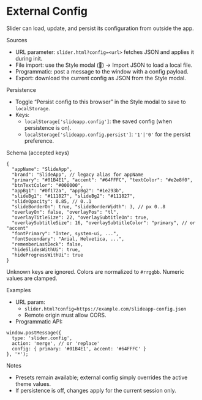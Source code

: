 # External Config

Slider can load, update, and persist its configuration from outside the app.

Sources
- URL parameter: `slider.html?config=<url>` fetches JSON and applies it during init.
- File import: use the Style modal (🎨) → Import JSON to load a local file.
- Programmatic: post a message to the window with a config payload.
- Export: download the current config as JSON from the Style modal.

Persistence
- Toggle “Persist config to this browser” in the Style modal to save to `localStorage`.
- Keys:
  - `localStorage['slideapp.config']`: the saved config (when persistence is on).
  - `localStorage['slideapp.config.persist']`: `'1'|'0'` for the persist preference.

Schema (accepted keys)
```
{
  "appName": "SlideApp",
  "brand": "SlideApp", // legacy alias for appName
  "primary": "#01B4E1", "accent": "#64FFFC", "textColor": "#e2e8f0",
  "btnTextColor": "#000000",
  "appBg1": "#0f172a", "appBg2": "#1e293b",
  "slideBg1": "#111827", "slideBg2": "#111827",
  "slideOpacity": 0.85, // 0..1
  "slideBorderOn": true, "slideBorderWidth": 3, // px 0..8
  "overlayOn": false, "overlayPos": "tl",
  "overlayTitleSize": 22, "overlaySubtitleOn": true,
  "overlaySubtitleSize": 16, "overlaySubtitleColor": "primary", // or "accent"
  "fontPrimary": "Inter, system-ui, ...",
  "fontSecondary": "Arial, Helvetica, ...",
  "rememberLastDeck": false,
  "hideSlidesWithUi": true,
  "hideProgressWithUi": true
}
```
Unknown keys are ignored. Colors are normalized to `#rrggbb`. Numeric values are clamped.

Examples
- URL param:
  - `slider.html?config=https://example.com/slideapp-config.json`
  - Remote origin must allow CORS.
- Programmatic API:
```
window.postMessage({
  type: 'slider.config',
  action: 'merge', // or 'replace'
  config: { primary: '#01B4E1', accent: '#64FFFC' }
}, '*');
```

Notes
- Presets remain available; external config simply overrides the active theme values.
- If persistence is off, changes apply for the current session only.

